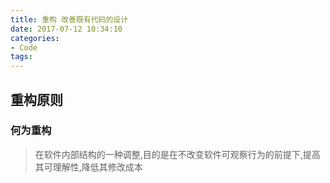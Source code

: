 ```yaml
---
title: 重构 改善既有代码的设计
date: 2017-07-12 10:34:10
categories: 
- Code
tags:
---
```


## 重构原则
### 何为重构
> 在软件内部结构的一种调整,目的是在不改变软件可观察行为的前提下,提高其可理解性,降低其修改成本

